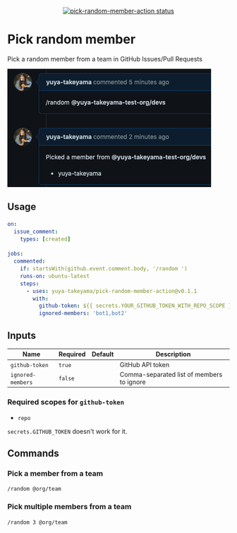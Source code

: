 <p align="center">
  <a href="https://github.com/yuya-takeyama/pick-random-member-action"><img alt="pick-random-member-action status" src="https://github.com/yuya-takeyama/pick-random-member-action/workflows/build-test/badge.svg"></a>
</p>

# Pick random member

Pick a random member from a team in GitHub Issues/Pull Requests

![screenshot](image.png)

## Usage

```yaml
on:
  issue_comment:
    types: [created]

jobs:
  commented:
    if: startsWith(github.event.comment.body, '/random ')
    runs-on: ubuntu-latest
    steps:
      - uses: yuya-takeyama/pick-random-member-action@v0.1.1
        with:
          github-token: ${{ secrets.YOUR_GITHUB_TOKEN_WITH_REPO_SCOPE }}
          ignored-members: 'bot1,bot2'
```

## Inputs

| Name              | Required | Default | Description                               |
|-------------------|----------|---------|-------------------------------------------|
| `github-token`    | `true`   |         | GitHub API token                          |
| `ignored-members` | `false`  |         | Comma-separated list of members to ignore |

### Required scopes for `github-token`

* `repo`

`secrets.GITHUB_TOKEN` doesn't work for it.

## Commands

### Pick a member from a team

```
/random @org/team
```

### Pick multiple members from a team

```
/random 3 @org/team
```
